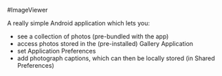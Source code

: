 #ImageViewer


A really simple Android application which lets you: 
 - see a collection of photos (pre-bundled with the app)
 - access photos stored in the (pre-installed) Gallery Application
 - set Application Preferences
 - add photograph captions, which can then be locally stored (in Shared Preferences)
